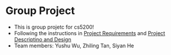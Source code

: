# Group Project
- This is group projetc for cs5200!
- Following the instructions in [Project Requirements](https://docs.google.com/document/d/1DYO3wTJGfcVzF9jCS8UMe_yhHxUp5Z0O-ExISwhNNwA/edit) and [Project Descriptino and Design](https://docs.google.com/document/d/1DhL5DX3nLUw5A62ADj0VSe5RwRGvzP5xO2yjIJX1u0M/edit)
- Team members: Yushu Wu, Zhiling Tan, Siyan He

